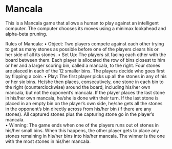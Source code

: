 Mancala
=======

This is a Mancala game that allows a human to play against an intelligent computer. 
The computer chooses its moves using a minimax lookahead and alpha-beta pruning. 

Rules of Mancala:
•	Object:  Two players compete against each other trying to get as many stones as possible before one of the players clears his or her side of all its stones.
•	Set Up:  The players sit facing each other with the board between them.  Each player is allocated the row of bins closest to him or her and a larger scoring bin, called a mancala, to the right.  Four stones are placed in each of the 12 smaller bins.  The players decide who goes first by flipping a coin.
•	Play:  The first player picks up all the stones in any of his or her six bins.  He/she then places, consecutively, one stone in each bin to the right (counterclockwise) around the board, including his/her own mancala, but not the opponent’s mancala.  If the player places the last stone in his/her own mancala, he/she is done with their turn.  If the last stone is placed in an empty bin on the player’s own side, he/she gets all the stones in the opponent’s bin directly across from his/her bin (if there are any stones). All captured stones plus the capturing stone go in the player’s mancala.  
•	Winning:  The game ends when one of the players runs out of stones in his/her small bins.  When this happens, the other player gets to place any stones remaining in his/her bins into his/her mancala.  The winner is the one with the most stones in his/her mancala.

